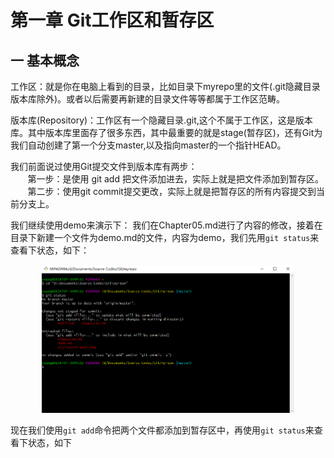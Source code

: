 # 第一章 Git工作区和暂存区

## 一 基本概念
工作区：就是你在电脑上看到的目录，比如目录下myrepo里的文件(.git隐藏目录版本库除外)。或者以后需要再新建的目录文件等等都属于工作区范畴。  

版本库(Repository)：工作区有一个隐藏目录.git,这个不属于工作区，这是版本库。其中版本库里面存了很多东西，其中最重要的就是stage(暂存区)，还有Git为我们自动创建了第一个分支master,以及指向master的一个指针HEAD。  

我们前面说过使用Git提交文件到版本库有两步：  
&nbsp;&nbsp;&nbsp;&nbsp;&nbsp;&nbsp;&nbsp;第一步：是使用 git add 把文件添加进去，实际上就是把文件添加到暂存区。
&nbsp;&nbsp;&nbsp;&nbsp;&nbsp;&nbsp;&nbsp;第二步：使用git commit提交更改，实际上就是把暂存区的所有内容提交到当前分支上。  

我们继续使用demo来演示下：
我们在Chapter05.md进行了内容的修改，接着在目录下新建一个文件为demo.md的文件，内容为demo，我们先用```git status```来查看下状态，如下：
<div align=center>
<img src="/pic/stage_pic.png" width=80%/>
</div>  

现在我们使用```git add```命令把两个文件都添加到暂存区中，再使用```git status```来查看下状态，如下